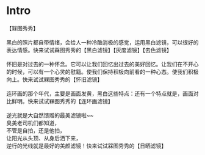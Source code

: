 # Intro
【槑图秀秀】<br />
<br />
黑白的照片都自带情绪，会给人一种冷酷消极的感觉，运用黑白滤镜，可以很好的表达情感。快来试试槑图秀秀的【黑白滤镜】【灰度滤镜】【去色滤镜】<br />
<br />
怀旧是对过去的一种怀念。它可以让我们回忆出过去的美好回忆。让我们在不开心的时候，可以有一个心灵的慰籍。使我们保持积极向前看的一种心态。使我们积极向上。快来试试槑图秀秀的【怀旧滤镜】<br />
<br />
连环画的那个年代，主要是画面发黄，黑白这些特点：还有一个特点就是，画面对比鲜明。快来试试槑图秀秀的【连环画滤镜】<br />
<br />
逆光就是大自然馈赠的最美滤镜啦~~<br />
臭美老司机们都知道，<br />
不管是自拍，还是他拍，<br />
让阳光从头顶、从身后洒下来，<br />
逆行的光线就是最好的美颜滤镜！快来试试槑图秀秀的【日晒滤镜】<br />


